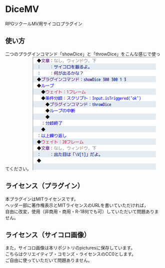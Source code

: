 # DiceMV
RPGツクールMV用サイコロプラグイン

## 使い方
二つのプラグインコマンド「showDice」と「throwDice」をこんな感じで使ってください。
![使い方](https://github.com/kurageya0307/DiceMV/blob/master/pictures/screenshot.069.png "サンプル")

## ライセンス（プラグイン）
本プラグインはMITライセンスです。<br>
ヘッダー部に著作権表示とMITライセンスのURLを書いていただければ，<br>
自由に改変，使用（非商用・商用・R-18何でも可）していただいて問題ありません。<br>

## ライセンス（サイコロ画像）
また，サイコロ画像は本リポジトリのpicturesに保存しています。<br>
こちらはクリエイティブ・コモンズ・ライセンスのCC0とします。<br>
ご自由に使っていただいて問題ありません。
